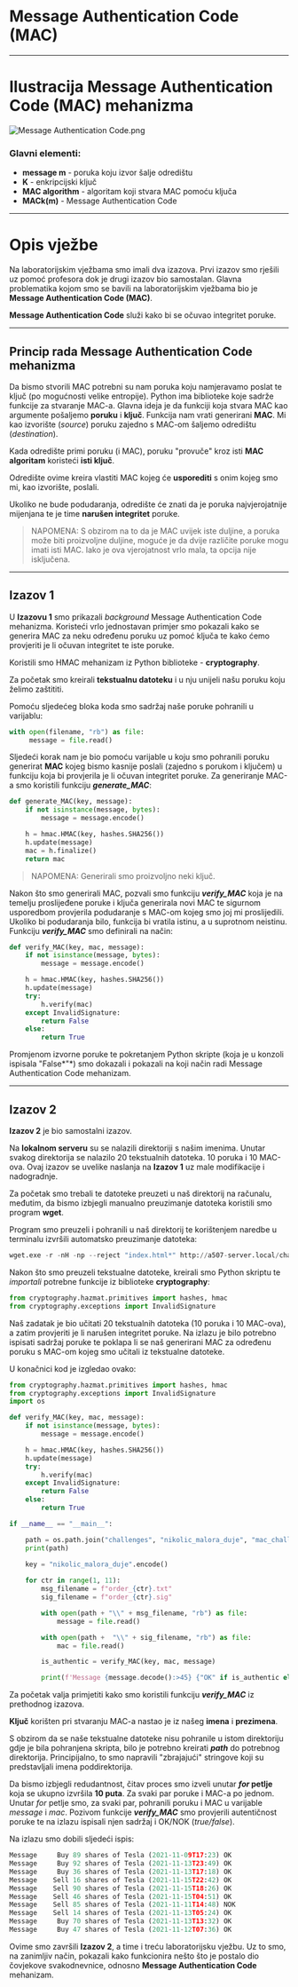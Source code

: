 # Message Authentication Code (MAC)

---

# Ilustracija Message Authentication Code (MAC) mehanizma

![Message Authentication Code.png](Message%20Authentication%20Code%20(MAC)%208fc2882c323f4ea3a0972cb24b864f0c/Message_Authentication_Code.png)

### Glavni elementi:

- **message m** - poruka koju izvor šalje odredištu
- **K** - enkripcijski ključ
- **MAC algorithm** - algoritam koji stvara MAC pomoću ključa
- **MACk(m)** - Message Authentication Code

---

# Opis vježbe

Na laboratorijskim vježbama smo imali dva izazova. Prvi izazov smo rješili uz pomoć profesora dok je drugi izazov bio samostalan. Glavna problematika kojom smo se bavili na laboratorijskim vježbama bio je **Message Authentication Code (MAC)**.

**Message Authentication Code** služi kako bi se očuvao integritet poruke.

---

## Princip rada Message Authentication Code mehanizma

Da bismo stvorili MAC potrebni su nam poruka koju namjeravamo poslat te ključ (po mogućnosti velike entropije). Python ima biblioteke koje sadrže funkcije za stvaranje MAC-a. Glavna ideja je da funkciji koja stvara MAC kao argumente pošaljemo **poruku** i **ključ**. Funkcija nam vrati generirani **MAC**. Mi kao izvorište (*source*) poruku zajedno s MAC-om šaljemo odredištu (*destination*).

Kada odredište primi poruku (i MAC), poruku "provuče" kroz isti **MAC algoritam** koristeći **isti ključ**.

Odredište ovime kreira vlastiti MAC kojeg će **usporediti** s onim kojeg smo mi, kao izvorište, poslali.

Ukoliko ne bude podudaranja, odredište će znati da je poruka najvjerojatnije mijenjana te je time **narušen integritet** poruke.

> NAPOMENA: S obzirom na to da je MAC uvijek iste duljine, a poruka može biti proizvoljne duljine, moguće je da dvije različite poruke mogu imati isti MAC. Iako je ova vjerojatnost vrlo mala, ta opcija nije isključena.
> 

---

## Izazov 1

U **Izazovu 1** smo prikazali *background* Message Authentication Code mehanizma. Koristeći vrlo jednostavan primjer smo pokazali kako se generira MAC za neku određenu poruku uz pomoć ključa te kako ćemo provjeriti je li očuvan integritet te iste poruke.

Koristili smo HMAC mehanizam iz Python biblioteke - **cryptography**.

Za početak smo kreirali **tekstualnu datoteku** i u nju unijeli našu poruku koju želimo zaštititi.

Pomoću sljedećeg bloka koda smo sadržaj naše poruke pohranili u varijablu:

```python
with open(filename, "rb") as file:
     message = file.read()
```

Sljedeći korak nam je bio pomoću varijable u koju smo pohranili poruku generirat **MAC** kojeg bismo kasnije poslali (zajedno s porukom i ključem) u funkciju koja bi provjerila je li očuvan integritet poruke. Za generiranje MAC-a smo koristili funkciju ***generate_MAC***:

```python
def generate_MAC(key, message):
    if not isinstance(message, bytes):
        message = message.encode()

    h = hmac.HMAC(key, hashes.SHA256())
    h.update(message)
    mac = h.finalize()
    return mac
```

> NAPOMENA: Generirali smo proizvoljno neki ključ.
> 

Nakon što smo generirali MAC, pozvali smo funkciju ***verify_MAC*** koja je na temelju proslijeđene poruke i ključa generirala novi MAC te sigurnom usporedbom provjerila podudaranje s MAC-om kojeg smo joj mi proslijedili. Ukoliko bi podudaranja bilo, funkcija bi vratila istinu, a u suprotnom neistinu. Funkciju ***verify_MAC*** smo definirali na način:

```python
def verify_MAC(key, mac, message):
    if not isinstance(message, bytes):
        message = message.encode()

    h = hmac.HMAC(key, hashes.SHA256())
    h.update(message)
    try:
        h.verify(mac)
    except InvalidSignature:
        return False
    else:
        return True
```

Promjenom izvorne poruke te pokretanjem Python skripte (koja je u konzoli ispisala "False*"*) smo dokazali i pokazali na koji način radi Message Authentication Code mehanizam.

---

## Izazov 2

**Izazov 2** je bio samostalni izazov.

Na **lokalnom serveru** su se nalazili direktoriji s našim imenima. Unutar svakog direktorija se nalazilo 20 tekstualnih datoteka. 10 poruka i 10 MAC-ova. Ovaj izazov se uvelike naslanja na **Izazov 1** uz male modifikacije i nadogradnje.

Za početak smo trebali te datoteke preuzeti u naš direktorij na računalu, međutim, da bismo izbjegli manualno preuzimanje datoteka koristili smo program **wget**.

Program smo preuzeli i pohranili u naš direktorij te korištenjem naredbe u terminalu izvršili automatsko preuzimanje datoteka:

```python
wget.exe -r -nH -np --reject "index.html*" http://a507-server.local/challenges/nikolic_malora_duje/
```

Nakon što smo preuzeli tekstualne datoteke, kreirali smo Python skriptu te *importali* potrebne funkcije iz biblioteke **cryptography**:

```python
from cryptography.hazmat.primitives import hashes, hmac
from cryptography.exceptions import InvalidSignature
```

Naš zadatak je bio učitati 20 tekstualnih datoteka (10 poruka i 10 MAC-ova), a zatim provjeriti je li narušen integritet poruke. Na izlazu je bilo potrebno ispisati sadržaj poruke te poklapa li se naš generirani MAC za određenu poruku s MAC-om kojeg smo učitali iz tekstualne datoteke.

U konačnici kod je izgledao ovako:

```python
from cryptography.hazmat.primitives import hashes, hmac
from cryptography.exceptions import InvalidSignature
import os

def verify_MAC(key, mac, message):
    if not isinstance(message, bytes):
        message = message.encode()

    h = hmac.HMAC(key, hashes.SHA256())
    h.update(message)
    try:
        h.verify(mac)
    except InvalidSignature:
        return False
    else:
        return True

if __name__ == "__main__":

    path = os.path.join("challenges", "nikolic_malora_duje", "mac_challenge")
    print(path)

    key = "nikolic_malora_duje".encode()
    
    for ctr in range(1, 11):
        msg_filename = f"order_{ctr}.txt"
        sig_filename = f"order_{ctr}.sig"

        with open(path + "\\" + msg_filename, "rb") as file:
            message = file.read()

        with open(path +  "\\" + sig_filename, "rb") as file:
            mac = file.read()

        is_authentic = verify_MAC(key, mac, message)

        print(f'Message {message.decode():>45} {"OK" if is_authentic else "NOK":<6}')
```

Za početak valja primjetiti kako smo koristili funkciju ***verify_MAC*** iz prethodnog izazova.

**Ključ** korišten pri stvaranju MAC-a nastao je iz našeg **imena** i **prezimena**.

S obzirom da se naše tekstualne datoteke nisu pohranile u istom direktoriju gdje je bila pohranjena skripta, bilo je potrebno kreirati ***path*** do potrebnog direktorija. Principijalno, to smo napravili "zbrajajući" stringove koji su predstavljali imena poddirektorija.

Da bismo izbjegli redudantnost, čitav proces smo izveli unutar ***for* petlje** koja se ukupno izvršila **10 puta**. Za svaki par poruke i MAC-a po jednom. Unutar *for* petlje smo, za svaki par, pohranili poruku i MAC u varijable *message* i *mac*. Pozivom funkcije ***verify_MAC*** smo provjerili autentičnost poruke te na izlazu ispisali njen sadržaj i OK/NOK (*true/false*).

Na izlazu smo dobili sljedeći ispis:

```python
Message     Buy 89 shares of Tesla (2021-11-09T17:23) OK
Message     Buy 92 shares of Tesla (2021-11-13T23:49) OK
Message     Buy 36 shares of Tesla (2021-11-13T17:18) OK
Message    Sell 16 shares of Tesla (2021-11-15T22:42) OK
Message    Sell 90 shares of Tesla (2021-11-15T18:26) OK
Message    Sell 46 shares of Tesla (2021-11-15T04:51) OK
Message    Sell 85 shares of Tesla (2021-11-11T14:48) NOK
Message    Sell 14 shares of Tesla (2021-11-13T05:24) OK
Message     Buy 70 shares of Tesla (2021-11-13T13:32) OK
Message     Buy 47 shares of Tesla (2021-11-12T07:36) OK
```

Ovime smo završili **Izazov 2**, a time i treću laboratorijsku vježbu. Uz to smo, na zanimljiv način, pokazali kako funkcionira nešto što je postalo dio čovjekove svakodnevnice, odnosno **Message Authentication Code** mehanizam.